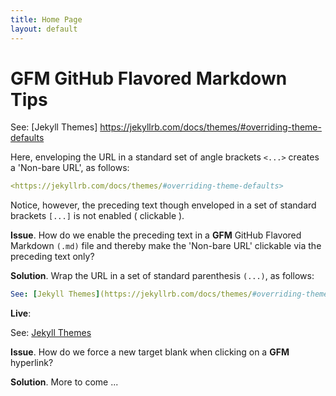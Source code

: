```yaml
---
title: Home Page
layout: default
---
```

# GFM GitHub Flavored Markdown Tips

See: [Jekyll Themes] <https://jekyllrb.com/docs/themes/#overriding-theme-defaults>

Here, enveloping the URL in a standard set of angle brackets `<...>` creates a 'Non-bare URL', as follows:

```yaml
<https://jekyllrb.com/docs/themes/#overriding-theme-defaults>
```

Notice, however, the preceding text though enveloped in a set of standard brackets `[...]` is not enabled ( clickable ).

**Issue**. How do we enable the preceding text in a **GFM** GitHub Flavored Markdown `(.md)` file and thereby make the 'Non-bare URL' clickable via the preceding text only?

**Solution**. Wrap the URL in a set of standard parenthesis `(...)`, as follows:

```yaml
See: [Jekyll Themes](https://jekyllrb.com/docs/themes/#overriding-theme-defaults)
```

**Live**:

See: [Jekyll Themes](https://jekyllrb.com/docs/themes/#overriding-theme-defaults)

**Issue**. How do we force a new target blank when clicking on a **GFM** hyperlink?

**Solution**. More to come ...


